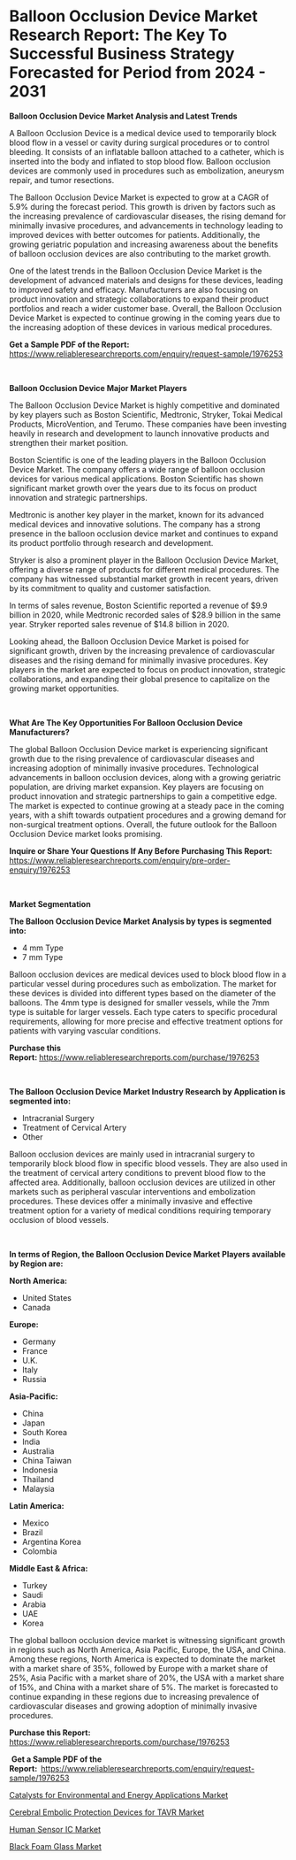 <p><h1>Balloon Occlusion Device Market Research Report: The Key To Successful Business Strategy Forecasted for Period from 2024 - 2031</h1></p><p><strong>Balloon Occlusion Device Market Analysis and Latest Trends</strong></p>
<p><p>A Balloon Occlusion Device is a medical device used to temporarily block blood flow in a vessel or cavity during surgical procedures or to control bleeding. It consists of an inflatable balloon attached to a catheter, which is inserted into the body and inflated to stop blood flow. Balloon occlusion devices are commonly used in procedures such as embolization, aneurysm repair, and tumor resections.</p><p>The Balloon Occlusion Device Market is expected to grow at a CAGR of 5.9% during the forecast period. This growth is driven by factors such as the increasing prevalence of cardiovascular diseases, the rising demand for minimally invasive procedures, and advancements in technology leading to improved devices with better outcomes for patients. Additionally, the growing geriatric population and increasing awareness about the benefits of balloon occlusion devices are also contributing to the market growth.</p><p>One of the latest trends in the Balloon Occlusion Device Market is the development of advanced materials and designs for these devices, leading to improved safety and efficacy. Manufacturers are also focusing on product innovation and strategic collaborations to expand their product portfolios and reach a wider customer base. Overall, the Balloon Occlusion Device Market is expected to continue growing in the coming years due to the increasing adoption of these devices in various medical procedures.</p></p>
<p><strong>Get a Sample PDF of the Report:&nbsp;</strong> <a href="https://www.reliableresearchreports.com/enquiry/request-sample/1976253">https://www.reliableresearchreports.com/enquiry/request-sample/1976253</a></p>
<p>&nbsp;</p>
<p><strong>Balloon Occlusion Device Major Market Players</strong></p>
<p><p>The Balloon Occlusion Device Market is highly competitive and dominated by key players such as Boston Scientific, Medtronic, Stryker, Tokai Medical Products, MicroVention, and Terumo. These companies have been investing heavily in research and development to launch innovative products and strengthen their market position.</p><p>Boston Scientific is one of the leading players in the Balloon Occlusion Device Market. The company offers a wide range of balloon occlusion devices for various medical applications. Boston Scientific has shown significant market growth over the years due to its focus on product innovation and strategic partnerships.</p><p>Medtronic is another key player in the market, known for its advanced medical devices and innovative solutions. The company has a strong presence in the balloon occlusion device market and continues to expand its product portfolio through research and development.</p><p>Stryker is also a prominent player in the Balloon Occlusion Device Market, offering a diverse range of products for different medical procedures. The company has witnessed substantial market growth in recent years, driven by its commitment to quality and customer satisfaction.</p><p>In terms of sales revenue, Boston Scientific reported a revenue of $9.9 billion in 2020, while Medtronic recorded sales of $28.9 billion in the same year. Stryker reported sales revenue of $14.8 billion in 2020.</p><p>Looking ahead, the Balloon Occlusion Device Market is poised for significant growth, driven by the increasing prevalence of cardiovascular diseases and the rising demand for minimally invasive procedures. Key players in the market are expected to focus on product innovation, strategic collaborations, and expanding their global presence to capitalize on the growing market opportunities.</p></p>
<p>&nbsp;</p>
<p><strong>What Are The Key Opportunities For Balloon Occlusion Device Manufacturers?</strong></p>
<p><p>The global Balloon Occlusion Device market is experiencing significant growth due to the rising prevalence of cardiovascular diseases and increasing adoption of minimally invasive procedures. Technological advancements in balloon occlusion devices, along with a growing geriatric population, are driving market expansion. Key players are focusing on product innovation and strategic partnerships to gain a competitive edge. The market is expected to continue growing at a steady pace in the coming years, with a shift towards outpatient procedures and a growing demand for non-surgical treatment options. Overall, the future outlook for the Balloon Occlusion Device market looks promising.</p></p>
<p><strong>Inquire or Share Your Questions If Any Before Purchasing This Report:</strong> <a href="https://www.reliableresearchreports.com/enquiry/pre-order-enquiry/1976253">https://www.reliableresearchreports.com/enquiry/pre-order-enquiry/1976253</a></p>
<p>&nbsp;</p>
<p><strong>Market Segmentation</strong></p>
<p><strong>The Balloon Occlusion Device Market Analysis by types is segmented into:</strong></p>
<p><ul><li>4 mm Type</li><li>7 mm Type</li></ul></p>
<p><p>Balloon occlusion devices are medical devices used to block blood flow in a particular vessel during procedures such as embolization. The market for these devices is divided into different types based on the diameter of the balloons. The 4mm type is designed for smaller vessels, while the 7mm type is suitable for larger vessels. Each type caters to specific procedural requirements, allowing for more precise and effective treatment options for patients with varying vascular conditions.</p></p>
<p><strong>Purchase this Report:&nbsp;</strong><a href="https://www.reliableresearchreports.com/purchase/1976253">https://www.reliableresearchreports.com/purchase/1976253</a></p>
<p>&nbsp;</p>
<p><strong>The Balloon Occlusion Device Market Industry Research by Application is segmented into:</strong></p>
<p><ul><li>Intracranial Surgery</li><li>Treatment of Cervical Artery</li><li>Other</li></ul></p>
<p><p>Balloon occlusion devices are mainly used in intracranial surgery to temporarily block blood flow in specific blood vessels. They are also used in the treatment of cervical artery conditions to prevent blood flow to the affected area. Additionally, balloon occlusion devices are utilized in other markets such as peripheral vascular interventions and embolization procedures. These devices offer a minimally invasive and effective treatment option for a variety of medical conditions requiring temporary occlusion of blood vessels.</p></p>
<p>&nbsp;</p>
<p><strong>In terms of Region, the Balloon Occlusion Device Market Players available by Region are:</strong></p>
<p>
    <p> <strong> North America: </strong>
        <ul>
            <li>United States</li>
            <li>Canada</li>
        </ul>
        </p> 
    <p> <strong> Europe: </strong>
        <ul>
            <li>Germany</li>
            <li>France</li>
            <li>U.K.</li>
            <li>Italy</li>
            <li>Russia</li>
        </ul>
        </p> 
    <p> <strong> Asia-Pacific: </strong>
        <ul>
            <li>China</li>
            <li>Japan</li>
            <li>South Korea</li>
            <li>India</li>
            <li>Australia</li>
            <li>China Taiwan</li>
            <li>Indonesia</li>
            <li>Thailand</li>
            <li>Malaysia</li>
        </ul>
        </p> 
    <p> <strong> Latin America: </strong>
        <ul>
            <li>Mexico</li>
            <li>Brazil</li>
            <li>Argentina Korea</li>
            <li>Colombia</li>
        </ul>
        </p> 
    <p> <strong> Middle East & Africa: </strong>
        <ul>
            <li>Turkey</li>
            <li>Saudi</li>
            <li>Arabia</li>
            <li>UAE</li>
            <li>Korea</li>
        </ul>
    </p>
    </p>
<p><p>The global balloon occlusion device market is witnessing significant growth in regions such as North America, Asia Pacific, Europe, the USA, and China. Among these regions, North America is expected to dominate the market with a market share of 35%, followed by Europe with a market share of 25%, Asia Pacific with a market share of 20%, the USA with a market share of 15%, and China with a market share of 5%. The market is forecasted to continue expanding in these regions due to increasing prevalence of cardiovascular diseases and growing adoption of minimally invasive procedures.</p></p>
<p><strong>Purchase this Report: </strong><a href="https://www.reliableresearchreports.com/purchase/1976253">https://www.reliableresearchreports.com/purchase/1976253</a></p>
<p>&nbsp;<strong>Get a Sample PDF of the Report:&nbsp;&nbsp;</strong><a href="https://www.reliableresearchreports.com/enquiry/request-sample/1976253">https://www.reliableresearchreports.com/enquiry/request-sample/1976253</a></p>
<p><strong></strong></p>
<p><p><a href="https://github.com/brentleyjimmiealvaradoz4l1rea/Market-Research-Report-List-1/blob/main/catalysts-for-environmental-and-energy-applications-market.md">Catalysts for Environmental and Energy Applications Market</a></p><p><a href="https://issuu.com/reportprime-2/docs/cerebral-embolic-protection-devices-for-tavr-marke">Cerebral Embolic Protection Devices for TAVR Market</a></p><p><a href="https://issuu.com/reportprime-2/docs/human-sensor-ic-market-size-2030.pptx">Human Sensor IC Market</a></p><p><a href="https://github.com/eeaveuhhh/Market-Research-Report-List-1/blob/main/black-foam-glass-market.md">Black Foam Glass Market</a></p></p>